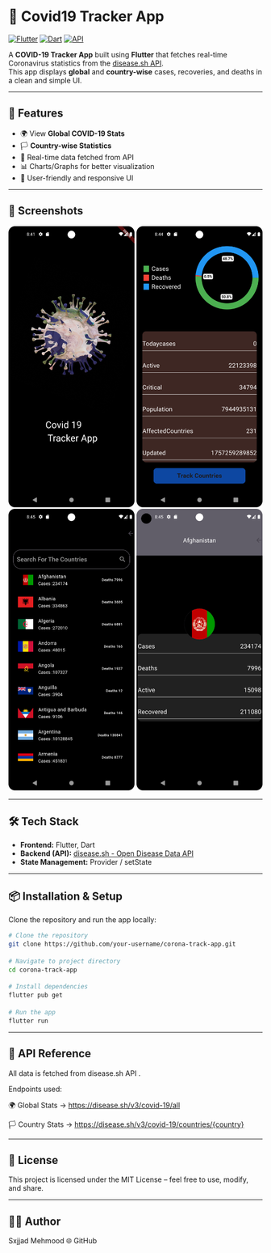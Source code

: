 # 🦠 Covid19 Tracker App

[![Flutter](https://img.shields.io/badge/Flutter-02569B?style=for-the-badge&logo=flutter&logoColor=white)](https://flutter.dev/)
[![Dart](https://img.shields.io/badge/Dart-0175C2?style=for-the-badge&logo=dart&logoColor=white)](https://dart.dev/)
[![API](https://img.shields.io/badge/API-disease.sh-green?style=for-the-badge)](https://disease.sh/)

A **COVID-19 Tracker App** built using **Flutter** that fetches real-time Coronavirus statistics from the [disease.sh API](https://disease.sh/v3/covid-19/).  
This app displays **global** and **country-wise** cases, recoveries, and deaths in a clean and simple UI.

---

## 🚀 Features
- 🌍 View **Global COVID-19 Stats**
- 🏳️ **Country-wise Statistics**
- 🔄 Real-time data fetched from API
- 📊 Charts/Graphs for better visualization
- 🎨 User-friendly and responsive UI

---

## 📸 Screenshots
<p align="center">
  <img src="Screenshots/splashscreen.png" alt="Global Stats" width="250"/>
  <img src="Screenshots/home.png" alt="Home Screen" width="250"/>
  <img src="Screenshots/search.png" alt="Country Stats" width="250"/>
  <img src="Screenshots/details.png" alt="Global Stats" width="250"/>

</p>


---

## 🛠️ Tech Stack
- **Frontend:** Flutter, Dart
- **Backend (API):** [disease.sh - Open Disease Data API](https://disease.sh/v3/covid-19/)
- **State Management:** Provider / setState

---

## 📦 Installation & Setup

Clone the repository and run the app locally:

```bash
# Clone the repository
git clone https://github.com/your-username/corona-track-app.git

# Navigate to project directory
cd corona-track-app

# Install dependencies
flutter pub get

# Run the app
flutter run
```
---
## 📡 API Reference

All data is fetched from disease.sh API
.

Endpoints used:

🌍 Global Stats → https://disease.sh/v3/covid-19/all

🏳️ Country Stats → https://disease.sh/v3/covid-19/countries/{country}

---
## 📜 License

This project is licensed under the MIT License – feel free to use, modify, and share.

---

## 👨‍💻 Author

Sxjjad Mehmood
🌐 GitHub